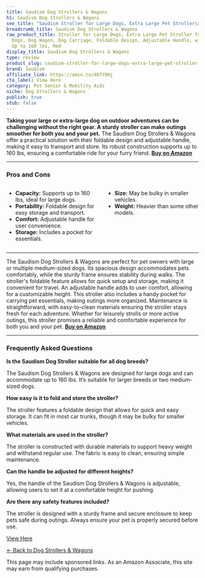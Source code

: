 ```yaml
---
title: Saudism Dog Strollers & Wagons
h1: Saudism Dog Strollers & Wagons
seo_title: "Saudism Stroller for Large Dogs, Extra Large Pet Stroller\u2026"
breadcrumb_title: Saudism Dog Strollers & Wagons
raw_product_title: Stroller for Large Dogs, Extra Large Pet Stroller for Medium 2
  Dogs, Dog Wagon, Dog Carriage, Foldable Design, Adjustable Handle, with Pocket,
  Up to 160 lbs, Red
display_title: Saudism Dog Strollers & Wagons
type: review
product_slug: saudism-stroller-for-large-dogs-extra-large-pet-stroller-for-medium-2-d-450e9300
brand: Saudism
affiliate_link: https://amzn.to/46TYOHj
cta_label: View Here
category: Pet Senior & Mobility Aids
niche: Dog Strollers & Wagons
publish: true
stub: false
---
```


<div id="intro" class="full-width">
  <p><strong>Taking your large or extra-large dog on outdoor adventures can be challenging without the right gear. A sturdy stroller can make outings smoother for both you and your pet.</strong> The Saudism Dog Strollers & Wagons offer a practical solution with their foldable design and adjustable handle, making it easy to transport and store. Its robust construction supports up to 160 lbs, ensuring a comfortable ride for your furry friend. <a href="https://amzn.to/46TYOHj" rel="nofollow sponsored noopener" target="_blank"><strong>Buy on Amazon</strong></a></p>
</div>

<hr />
<h3 id="pros-cons">Pros and Cons</h3>
<div class="pc-grid" style="display:grid;grid-template-columns:1fr 1fr;gap:16px;">
  <ul>
    <li><strong>Capacity:</strong> Supports up to 160 lbs, ideal for large dogs.</li>
    <li><strong>Portability:</strong> Foldable design for easy storage and transport.</li>
    <li><strong>Comfort:</strong> Adjustable handle for user convenience.</li>
    <li><strong>Storage:</strong> Includes a pocket for essentials.</li>
  </ul>
  <ul>
    <li><strong>Size:</strong> May be bulky in smaller vehicles.</li>
    <li><strong>Weight:</strong> Heavier than some other models.</li>
  </ul>
</div>
<hr />

<div class="full-width">
  <p>The Saudism Dog Strollers & Wagons are perfect for pet owners with large or multiple medium-sized dogs. Its spacious design accommodates pets comfortably, while the sturdy frame ensures stability during walks. The stroller's foldable feature allows for quick setup and storage, making it convenient for travel. An adjustable handle adds to user comfort, allowing for a customizable height. This stroller also includes a handy pocket for carrying pet essentials, making outings more organized. Maintenance is straightforward, with easy-to-clean materials ensuring the stroller stays fresh for each adventure. Whether for leisurely strolls or more active outings, this stroller promises a reliable and comfortable experience for both you and your pet. <a href="https://amzn.to/46TYOHj" rel="nofollow sponsored noopener" target="_blank"><strong>Buy on Amazon</strong></a></p>
</div>

<hr />
<h3 id="faqs">Frequently Asked Questions</h3>

<p><strong>Is the Saudism Dog Stroller suitable for all dog breeds?</strong></p>
<p>The Saudism Dog Strollers & Wagons are designed for large dogs and can accommodate up to 160 lbs. It’s suitable for larger breeds or two medium-sized dogs.</p>

<p><strong>How easy is it to fold and store the stroller?</strong></p>
<p>The stroller features a foldable design that allows for quick and easy storage. It can fit in most car trunks, though it may be bulky for smaller vehicles.</p>

<p><strong>What materials are used in the stroller?</strong></p>
<p>The stroller is constructed with durable materials to support heavy weight and withstand regular use. The fabric is easy to clean, ensuring simple maintenance.</p>

<p><strong>Can the handle be adjusted for different heights?</strong></p>
<p>Yes, the handle of the Saudism Dog Strollers & Wagons is adjustable, allowing users to set it at a comfortable height for pushing.</p>

<p><strong>Are there any safety features included?</strong></p>
<p>The stroller is designed with a sturdy frame and secure enclosure to keep pets safe during outings. Always ensure your pet is properly secured before use.</p>
<p><a class="btn" href="https://amzn.to/46TYOHj" target="_blank" rel="nofollow sponsored noopener">View Here</a></p>
<p><a href="/roundups/pet-senior-mobility-aids/dog-strollers-wagons/">← Back to Dog Strollers & Wagons</a></p>
<aside class="disclosure">This page may include sponsored links. As an Amazon Associate, this site may earn from qualifying purchases.</aside>

